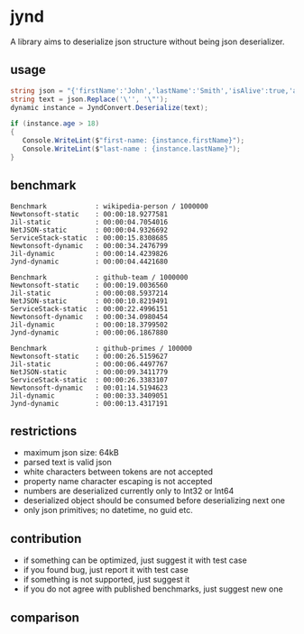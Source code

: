 # jynd

A library aims to deserialize json structure without being json deserializer.

## usage

```` csharp
string json = "{'firstName':'John','lastName':'Smith','isAlive':true,'age':25}";
string text = json.Replace('\'', '\"');
dynamic instance = JyndConvert.Deserialize(text);

if (instance.age > 18)
{
   Console.WriteLint($"first-name: {instance.firstName}");
   Console.WriteLint($"last-name : {instance.lastName}");
}
````

## benchmark

```` text
Benchmark            : wikipedia-person / 1000000
Newtonsoft-static    : 00:00:18.9277581
Jil-static           : 00:00:04.7054016
NetJSON-static       : 00:00:04.9326692
ServiceStack-static  : 00:00:15.8308685
Newtonsoft-dynamic   : 00:00:34.2476799
Jil-dynamic          : 00:00:14.4239826
Jynd-dynamic         : 00:00:04.4421680

Benchmark            : github-team / 1000000
Newtonsoft-static    : 00:00:19.0036560
Jil-static           : 00:00:08.5937214
NetJSON-static       : 00:00:10.8219491
ServiceStack-static  : 00:00:22.4996151
Newtonsoft-dynamic   : 00:00:34.0980454
Jil-dynamic          : 00:00:18.3799502
Jynd-dynamic         : 00:00:06.1867880

Benchmark            : github-primes / 100000
Newtonsoft-static    : 00:00:26.5159627
Jil-static           : 00:00:06.4497767
NetJSON-static       : 00:00:09.3411779
ServiceStack-static  : 00:00:26.3383107
Newtonsoft-dynamic   : 00:01:14.5194623
Jil-dynamic          : 00:00:33.3409051
Jynd-dynamic         : 00:00:13.4317191
````

## restrictions

* maximum json size: 64kB
* parsed text is valid json
* white characters between tokens are not accepted
* property name character escaping is not accepted
* numbers are deserialized currently only to Int32 or Int64
* deserialized object should be consumed before deserializing next one
* only json primitives; no datetime, no guid etc.

## contribution

* if something can be optimized, just suggest it with test case
* if you found bug, just report it with test case
* if something is not supported, just suggest it
* if you do not agree with published benchmarks, just suggest new one

## comparison

